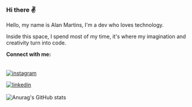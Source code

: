 ### Hi there :v:

Hello, my name is Alan Martins, I'm a dev who loves technology.


Inside this space, I spend most of my time, it's where my imagination and creativity turn into code.

<b>Connect with me:</b>
<br>
<br>
<br>
[![instagram](https://img.shields.io/badge/Instagram-E4405F?style=for-the-badge&logo=instagram&logoColor=white)](https://instagram.com/alanmartinsdev)

[![linkedin](https://img.shields.io/badge/LinkedIn-0077B5?style=for-the-badge&logo=linkedin&logoColor=white)](https://www.linkedin.com/in/alan-martins-2253572a6/)
<br>
<br>
![Anurag's GitHub stats](https://github-readme-stats.vercel.app/api?username=anuraghazra&show_icons=true&theme=transparent)

